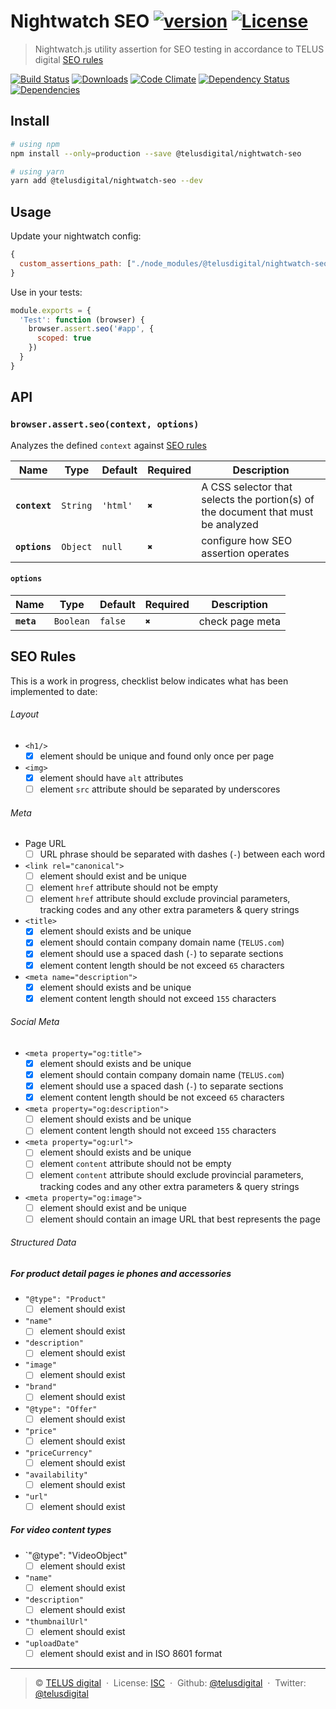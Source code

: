# Nightwatch SEO [![version][npm-version]][npm-url] [![License][license-image]][license-url]

> Nightwatch.js utility assertion for SEO testing in accordance to TELUS digital [SEO rules](#seo-rules)

[![Build Status][travis-image]][travis-url]
[![Downloads][npm-downloads]][npm-url]
[![Code Climate][codeclimate-quality]][codeclimate-url]
[![Dependency Status][dependencyci-image]][dependencyci-url]
[![Dependencies][david-image]][david-url]

## Install

```bash
# using npm
npm install --only=production --save @telusdigital/nightwatch-seo

# using yarn
yarn add @telusdigital/nightwatch-seo --dev
```

## Usage

Update your nightwatch config:

```js
{
  custom_assertions_path: ["./node_modules/@telusdigital/nightwatch-seo/assertions"]
}
```

Use in your tests:

```js
module.exports = {
  'Test': function (browser) {
    browser.assert.seo('#app', {
      scoped: true
    })
  }
}
```

## API

### `browser.assert.seo(context, options)`

Analyzes the defined `context` against [SEO rules](#seo-rules)

Name          | Type     | Default  | Required | Description
------------- | -------- | -------- | -------- | -----------
**`context`** | `String` | `'html'` | `✖️`      | A CSS selector that selects the portion(s) of the document that must be analyzed
**`options`** | `Object` | `null`   | `✖️`      | configure how SEO assertion operates

#### `options`

Name       | Type      | Default | Required | Description
---------- | --------- | ------- | -------- | -----------
**`meta`** | `Boolean` | `false` | `✖️`      | check page meta

## SEO Rules

This is a work in progress, checklist below indicates what has been implemented to date:

###### Layout

- `<h1/>`
  - [x] element should be unique and found only once per page

- `<img>`
  - [x] element should have `alt` attributes
  - [ ] element `src` attribute should be separated by underscores

###### Meta

- Page URL
  - [ ] URL phrase should be separated with dashes (`-`) between each word

- `<link rel="canonical">`
  - [ ] element should exist and be unique
  - [ ] element `href` attribute should not be empty
  - [ ] element `href` attribute should exclude provincial parameters, tracking codes and any other extra parameters & query strings

- `<title>`
  - [x] element should exists and be unique
  - [x] element should contain company domain name (`TELUS.com`)
  - [x] element should use a spaced dash (` - `) to separate sections
  - [x] element content length should be not exceed `65` characters

- `<meta name="description">`
  - [x] element should exists and be unique
  - [x] element content length should not exceed `155` characters

###### Social Meta

- `<meta property="og:title">`
  - [x] element should exists and be unique
  - [x] element should contain company domain name (`TELUS.com`)
  - [x] element should use a spaced dash (` - `) to separate sections
  - [x] element content length should be not exceed `65` characters

- `<meta property="og:description">`
  - [ ] element should exists and be unique
  - [ ] element content length should not exceed `155` characters
  
- `<meta property="og:url">`
  - [ ] element should exists and be unique
  - [ ] element `content` attribute should not be empty
  - [ ] element `content` attribute should exclude provincial parameters, tracking codes and any other extra parameters & query strings
 
- `<meta property="og:image">`
  - [ ] element should exist and be unique
  - [ ] element should contain an image URL that best represents the page
  
###### Structured Data 

##### For product detail pages ie phones and accessories

- `"@type": "Product"`
  - [ ] element should exist

- `"name"`
  - [ ] element should exist

- `"description"`
  - [ ] element should exist

- `"image"`
  - [ ] element should exist

- `"brand"` 
  - [ ] element should exist

- `"@type": "Offer"`
  - [ ] element should exist

- `"price"` 
  - [ ] element should exist

- `"priceCurrency"`
  - [ ] element should exist

- `"availability"`
  - [ ] element should exist

- `"url"`
  - [ ] element should exist

##### For video content types

- `"@type": "VideoObject"
  - [ ] element should exist

- `"name"`
  - [ ] element should exist

- `"description"`
  - [ ] element should exist

- `"thumbnailUrl"`
  - [ ] element should exist

- `"uploadDate"`
  - [ ] element should exist and in ISO 8601 format
  
---
> :copyright: [TELUS digital](https://labs.telus.com/)  · 
> License: [ISC][license-url]  · 
> Github: [@telusdigital](https://github.com/telusdigital)  · 
> Twitter: [@telusdigital](https://twitter.com/telusdigital)

[license-url]: http://choosealicense.com/licenses/isc/
[license-image]: https://img.shields.io/github/license/telusdigital/nightwatch-seo.svg?style=flat-square

[travis-url]: https://travis-ci.org/telusdigital/nightwatch-seo
[travis-image]: https://img.shields.io/travis/telusdigital/nightwatch-seo.svg?style=flat-square

[npm-url]: https://www.npmjs.com/package/@telusdigital/nightwatch-seo
[npm-version]: https://img.shields.io/npm/v/@telusdigital/nightwatch-seo.svg?style=flat-square
[npm-downloads]: https://img.shields.io/npm/dm/@telusdigital/nightwatch-seo.svg?style=flat-square

[codeclimate-url]: https://codeclimate.com/github/telusdigital/nightwatch-seo
[codeclimate-quality]: https://img.shields.io/codeclimate/github/telusdigital/nightwatch-seo.svg?style=flat-square

[david-url]: https://david-dm.org/telusdigital/nightwatch-seo
[david-image]: https://img.shields.io/david/telusdigital/nightwatch-seo.svg?style=flat-square

[dependencyci-url]: https://dependencyci.com/github/telusdigital/nightwatch-seo
[dependencyci-image]: https://dependencyci.com/github/telusdigital/nightwatch-seo/badge?style=flat-square
